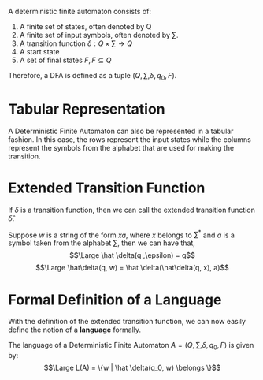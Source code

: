 A deterministic finite automaton consists of:
1. A finite set of states, often denoted by Q
2. A finite set of input symbols, often denoted by $\sum$.
3. A transition function $\delta : Q \times \sum \rightarrow Q$  
4. A start state
5. A set of final states $F, F\subseteq Q$  

Therefore, a DFA is defined as a tuple $(Q, \sum, \delta, q_0, F)$.
# Tabular Representation
A Deterministic Finite Automaton can also be represented in a tabular fashion. In this case, the rows represent the input states while the columns represent the symbols from the alphabet that are used for making the transition.
# Extended Transition Function
If $\delta$ is a transition function, then we can call the extended transition function $\hat{\delta}$. 

Suppose $w$ is a string of the form $xa$, where $x$ belongs to $\sum^*$ and $a$ is a symbol taken from the alphabet $\sum$, then we can have that,
$$\Large \hat \delta(q ,\epsilon) = q$$
$$\Large \hat\delta(q, w) = \hat \delta(\hat\delta(q, x), a)$$
# Formal Definition of a Language
With the definition of the extended transition function, we can now easily define the notion of a **language** formally.

The language of a Deterministic Finite Automaton $A = (Q, \sum, \delta, q_0, F)$ is given by:
$$\Large L(A) = \{w | \hat \delta(q_0, w) \belongs \}$$
